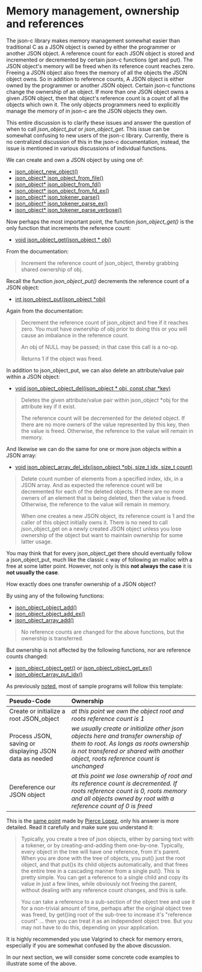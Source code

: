# Memory management, ownership and references

The json-c library makes memory management somewhat easier than traditional C as a JSON object is owned by either the programmer or another JSON object. A reference count for each JSON object is stored and incremented or decremented by certain json-c functions (get and put).  The JSON object's memory will be freed when its reference count reaches zero. Freeing a JSON object also frees the memory of all the objects the JSON object owns. So in addition to reference counts, A JSON object is either owned by the programmer or another JSON object. Certain json-c functions change the ownership of an object. If more than one JSON object owns a given JSON object, then that object's reference count is a count of all the objects which own it. The only objects programmers need to explicitly manage the memory of in json-c are the JSON objects they own.

This entire discussion is to clarify these issues and answer the question of when to call _*json_object_put*_ or _*json_object_get*_. This issue can be somewhat confusing to new users of the json-c library. Currently, there is no centralized discussion of this in the json-c documentation, instead, the issue is mentioned in various discussions of individual functions.

We can create and own a JSON object by using one of:

- [json_object_new_object()](https://json-c.github.io/json-c/json-c-0.14/doc/html/json__object_8h.html#a68c383f54544fca19b5f2425be397600)
- [json_object* json_object_from_file()](https://json-c.github.io/json-c/json-c-0.14/doc/html/json__util_8h.html#a03119ec0a71af4eee95318e9b2aaf05b)
- [json_object* json_object_from_fd()](https://json-c.github.io/json-c/json-c-0.14/doc/html/json__util_8h.html#a5b72bf6f3ac8fb03da38d2e2d1e18d1b)
- [json_object* json_object_from_fd_ex()](https://json-c.github.io/json-c/json-c-0.14/doc/html/json__util_8h.html#a88c5c7ce735d95f6c3c81c73475e14aa)
- [json_object* json_tokener_parse()](https://json-c.github.io/json-c/json-c-0.14/doc/html/json__tokener_8h.html#a236ef64d079822a4411d13eae7190c4d)
- [json_object* json_tokener_parse_ex()](https://json-c.github.io/json-c/json-c-0.14/doc/html/json__tokener_8h.html#a61679f178111963a9ffa3c8179553f7a)
- [json_object* json_tokener_parse_verbose()](https://json-c.github.io/json-c/json-c-0.14/doc/html/json__tokener_8h.html#a735f2dc755d57ed5c5b807aaaaef3b14)

Now perhaps the most important point, the function _*json_object_get()*_ is the only function that increments the reference count:

- [void json_object_get(json_object \* obj)](https://json-c.github.io/json-c/json-c-0.14/doc/html/json__object_8h.html#a675aa3a9cced685dbfd1c1a770a0c3e4)

From the documentation:

> Increment the reference count of json_object, thereby grabbing shared ownership of obj. 

Recall the function _*json_object_put()*_ decrements the reference count of a JSON object:

- [int json_object_put(json_object \*obj)](https://json-c.github.io/json-c/json-c-0.14/doc/html/json__object_8h.html#afabf61f932cd64a4122ca8092452eed5)

Again from the documentation:

> Decrement the reference count of json_object and free if it reaches zero.
> You must have ownership of obj prior to doing this or you will cause an imbalance in the reference count.
>
> An obj of NULL may be passed; in that case this call is a no-op.
>
> Returns 1 if the object was freed.

In addition to json_object_put, we can also delete an attribute/value pair within a JSON object:

- [void json_object_object_del(json_object * obj, const char *key)](https://json-c.github.io/json-c/json-c-0.14/doc/html/json__object_8h.html#ac6605fdafca20bd5d33c84f4f80a3bda)

> Deletes the given attribute/value pair within json_object *obj for the attribute key if it exist. 
> 
> The reference count will be decremented for the deleted object. If there are no more owners of the value represented by this key, then the value is freed. Otherwise, the reference to the value will remain in memory.

And likewise we can do the same for one or more json objects within a JSON array:

- [void json_object_array_del_idx(json_object *obj, size_t idx, size_t count) ](https://json-c.github.io/json-c/json-c-0.14/doc/html/json__object_8h.html#a722eca9f578704d3af38b97549242c1f)

> Delete count number of elements from a specified index, idx, in a JSON array. And as expected the reference count will be decremented for each of the deleted objects. If there are no more owners of an element that is being deleted, then the value is freed. Otherwise, the reference to the value will remain in memory.
> 
>When one creates a new JSON object, its reference count is 1 and the caller of this object initially owns it. There is no need to call json_object_get on a newly created JSON object unless you lose ownership of the object but want to maintain ownership for some latter usage.

You may think that for every json_object_get there should eventually follow a json_object_put, much like the classic c way of following an malloc with a free at some latter point. However, not only is this **not always the case** it is **not usually the case**.

How exactly does one transfer ownership of a JSON object?

By using any of the following functions:

- [json_object_object_add()](https://json-c.github.io/json-c/json-c-0.14/doc/html/json__object_8h.html#a27bd808a022251059a43f1f6370441cd)
- [json_object_object_add_ex()](https://json-c.github.io/json-c/json-c-0.14/doc/html/json__object_8h.html#a57d3e444dd7db6b4510d21bf3716a002)
- [json_object_array_add()](https://json-c.github.io/json-c/json-c-0.14/doc/html/json__object_8h.html#a18cdd9a7455e09f36cdf6e5756b7f586)

>No reference counts are changed for the above functions, but the ownership is transferred.

But ownership is not affected by the following functions, nor are reference counts changed:
    
- [json_object_object_get()](https://json-c.github.io/json-c/json-c-0.14/doc/html/json__object_8h.html#a1a097805abb53b4c8a60d573730a8939) or [json_object_object_get_ex()](https://json-c.github.io/json-c/json-c-0.14/doc/html/json__object_8h.html#a90d5f16d58636f01d2ed1a6030c7366a)
- [json_object_array_put_idx()](https://json-c.github.io/json-c/json-c-0.14/doc/html/json__object_8h.html#a1ac0ccdbc13a25da7d8b2dc9e421dfad)

As previously [noted](https://github.com/rbtylee/tutorial-jsonc/blob/master/tutorial/File.md), most of sample programs will follow this template:

|  Pseudo-Code                            | Ownership                                                                                         |
| :-------------------------------------- | :------------------------------------------------------------------------------------------- |
| Create or initialize a root JSON_object |  _*at this point we own the object root and roots reference count is 1*_ |
| Process JSON, saving or displaying JSON data as needed | _*we usually create or initialize other json objects here and transfer ownership of them to root. As longs as roots ownership is not transfered or shared with another object, roots reference count is unchanged*_ |
| Dereference our JSON object |  _*at this point we lose ownership of root and its reference count is decremented. If roots reference count is 0, roots memory and all objects owned by root with a reference count of 0 is freed*_ |


This is the [same point](https://github.com/json-c/json-c/issues/642#issuecomment-656326298) made by [Pierce Lopez](https://github.com/ploxiln), only his answer is more detailed. Read it carefully and make sure you understand it:

> Typically, you create a tree of json objects, either by parsing text with a tokener, or by creating-and-adding them  one-by-one. Typically, every object in the tree will have one reference, from it's parent. When you are done with the tree of objects, you put() just the root object, and that put()s its child objects automatically, and that frees the entire tree in a cascading manner from a single put(). This is pretty simple. You can get a reference to a single child and copy its value in just a few lines, while obviously not freeing the parent, without dealing with any reference count changes, and this is safe.
> 
> You can take a reference to a sub-section of the object tree and use it for a non-trivial amount of time, perhaps after the original object tree was freed, by get()ing root of the sub-tree to increase it's "reference count" ... then you can treat it as an independent object tree. But you may not have to do this, depending on your application.
    
It is highly recommended you use Valgrind to check for memory errors, especially if you are somewhat confused  by the above discussion.

In our next section, we will consider some concrete code examples to illustrate some of the above.
